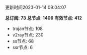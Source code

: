 更新时间2023-01-14 09:04:07

**总订阅: 73**
**总节点: 1406**
**有效节点: 412**
- trojan节点: 108
- v2ray节点: 230
- ss节点: 68
- ssr节点: 6
